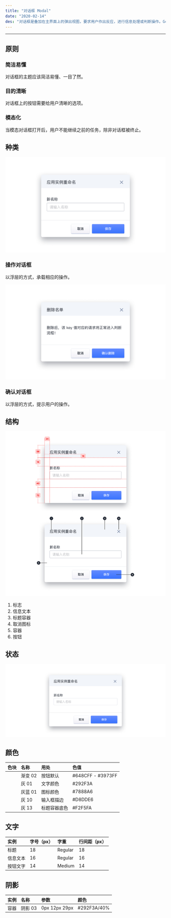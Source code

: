 ```yaml
---
title: "对话框 Modal"
date: "2020-02-14"
des: "对话框是叠加在主界面上的弹出视图，要求用户作出反应，进行信息处理或判断操作。Gee-UI 里的对话框以模态对话框为主。"
---
```


---

## 原则

### 简洁易懂

对话框的主题应该简洁易懂、一目了然。

### 目的清晰

对话框上的按钮需要给用户清晰的选项。

### 模态化

当模态对话框打开后，用户不能继续之前的任务，除非对话框被终止。


## 种类

![modal-1](modal-1.jpg)

### 操作对话框

以浮层的方式，承载相应的操作。

![modal-2](modal-2.jpg)

### 确认对话框

以浮层的方式，提示用户的操作。

## 结构

![modal-3](modal-3.jpg)

1. 标志
2. 信息文本
3. 标题容器
4. 取消图标
5. 容器
6. 按钮

## 状态

![modal-4](modal-4.jpg)

## 颜色

| 色块                                                                                                    | 名称    | 用处         | 色值              |
| :------------------------------------------------------------------------------------------------------ | :------ | :----------- | :---------------- |
| <span class="colorBlock" style="background: linear-gradient(180deg, #648CFF 0%, #3973FF 100%);"></span> | 渐变 02 | 按钮默认     | #648CFF - #3973FF |
| <span class="colorBlock" style="background-color: #292F3A;"></span>                                     | 灰 01   | 文字颜色     | #292F3A           |
| <span class="colorBlock" style="background-color: #7888A6;"></span>                                     | 灰蓝 01 | 图标颜色     | #7888A6           |
| <span class="colorBlock" style="background-color: #D8DDE6;"></span>                                     | 灰 10   | 输入框描边   | #D8DDE6           |
| <span class="colorBlock" style="background-color: #F2F5FA;"></span>                                     | 灰 13   | 标题容器底色 | #F2F5FA           |

## 文字

| 实例     | 字号（px） | 字重    | 行间距（px） |
| :------- | :--------- | :------ | :----------- |
| 标题     | 18         | Regular | 18           |
| 信息文本 | 16         | Regular | 16           |
| 按钮文字 | 14         | Medium  | 14           |

## 阴影

| 实例 | 名称    | 参数          | 颜色        |
| :--- | :------ | :------------ | :---------- |
| 容器 | 阴影 03 | 0px 12px 29px | #292F3A/40% |
